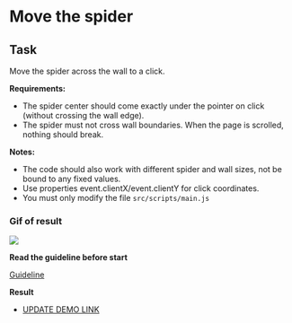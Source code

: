 # Move the spider

## Task

Move the spider across the wall to a click.

**Requirements:**

- The spider center should come exactly under the pointer on click (without crossing the wall edge).
- The spider must not cross wall boundaries.
When the page is scrolled, nothing should break.

**Notes:**

- The code should also work with different spider and
wall sizes, not be bound to any fixed values.
- Use properties event.clientX/event.clientY for
click coordinates.
- You must only modify the file `src/scripts/main.js`


### Gif of result
![](example/example.gif)

**Read the guideline before start**

[Guideline](https://github.com/mate-academy/js_task-DOM-guideline)

**Result**

- [UPDATE DEMO LINK](https://coroboX.github.io/js_task-move-spider-DOM/)
